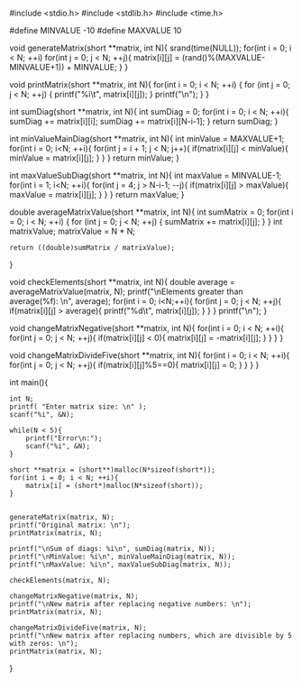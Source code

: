 #include <stdio.h>
#include <stdlib.h>
#include <time.h>

#define MINVALUE -10
#define MAXVALUE 10

void generateMatrix(short **matrix, int N){
    srand(time(NULL));
    for(int i = 0; i < N; ++i)
        for(int j = 0; j < N; ++j){
            matrix[i][j] = (rand()%(MAXVALUE-MINVALUE+1)) + MINVALUE;
        }
}

void printMatrix(short **matrix, int N){
    for(int i = 0; i < N; ++i) {
        for (int j = 0; j < N; ++j) {
            printf("%i\t", matrix[i][j]);
        }
        printf("\n");
    }
}

int sumDiag(short **matrix, int N){
    int sumDiag = 0;
    for(int i = 0; i < N; ++i){
         sumDiag += matrix[i][i];
         sumDiag += matrix[i][N-i-1];
    }
    return sumDiag;
}

int minValueMainDiag(short **matrix, int N){
    int minValue = MAXVALUE+1;
    for(int i = 0; i<N; ++i){
        for(int j = i + 1; j < N; j++){
            if(matrix[i][j] < minValue){
                minValue = matrix[i][j];
            }
        }
    }
    return minValue;
}

int maxValueSubDiag(short **matrix, int N){
    int maxValue = MINVALUE-1;
    for(int i = 1; i<N; ++i){
        for(int j = 4; j > N-i-1; --j){
            if(matrix[i][j] > maxValue){
                maxValue = matrix[i][j];
            }
        }
    }
    return maxValue;
}

double averageMatrixValue(short **matrix, int N){
    int sumMatrix = 0;
    for(int i = 0; i < N; ++i) {
        for (int j = 0; j < N; ++j) {
            sumMatrix += matrix[i][j];
        }
    }
    int matrixValue;
    matrixValue = N * N;

    return ((double)sumMatrix / matrixValue);
}

void checkElements(short **matrix, int N){
    double average = averageMatrixValue(matrix, N);
    printf("\nElements greater than average(%f): \n", average);
    for(int i = 0; i<N;++i){
        for(int j = 0; j < N; ++j){
            if(matrix[i][j] > average){
                printf("%d\t", matrix[i][j]);
            }
        }
    }
    printf("\n");
}

void changeMatrixNegative(short **matrix, int N){
    for(int i = 0; i < N; ++i){
        for(int j = 0; j < N; ++j){
            if(matrix[i][j] < 0){
                matrix[i][j] = -matrix[i][j];
            }
        }
    }
}

void changeMatrixDivideFive(short **matrix, int N){
    for(int i = 0; i < N; ++i){
        for(int j = 0; j < N; ++j){
            if(matrix[i][j]%5==0){
                matrix[i][j] = 0;
            }
        }
    }
}

int main(){

    int N;
    printf( "Enter matrix size: \n" );
    scanf("%i", &N);

    while(N < 5){
        printf("Error\n:");
        scanf("%i", &N);
    }

    short **matrix = (short**)malloc(N*sizeof(short*));
    for(int i = 0; i < N; ++i){
        matrix[i] = (short*)malloc(N*sizeof(short));
    }


    generateMatrix(matrix, N);
    printf("Original matrix: \n");
    printMatrix(matrix, N);

    printf("\nSum of diags: %i\n", sumDiag(matrix, N));
    printf("\nMinValue: %i\n", minValueMainDiag(matrix, N));
    printf("\nMaxValue: %i\n", maxValueSubDiag(matrix, N));

    checkElements(matrix, N);

    changeMatrixNegative(matrix, N);
    printf("\nNew matrix after replacing negative numbers: \n");
    printMatrix(matrix, N);

    changeMatrixDivideFive(matrix, N);
    printf("\nNew matrix after replacing numbers, which are divisible by 5 with zeros: \n");
    printMatrix(matrix, N);
}
